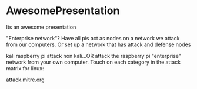 # AwesomePresentation
Its an awesome presentation

"Enterprise network"?
Have all pis act as nodes on a network we attack from our computers.
Or set up a network that has attack and defense nodes


kali raspberry pi attack non kali...OR attack the raspberry pi "enterprise" network from your own computer. Touch on each category in the attack matrix for linux:


attack.mitre.org
